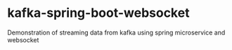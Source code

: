 # kafka-spring-boot-websocket
Demonstration of streaming data from kafka using spring microservice and websocket
